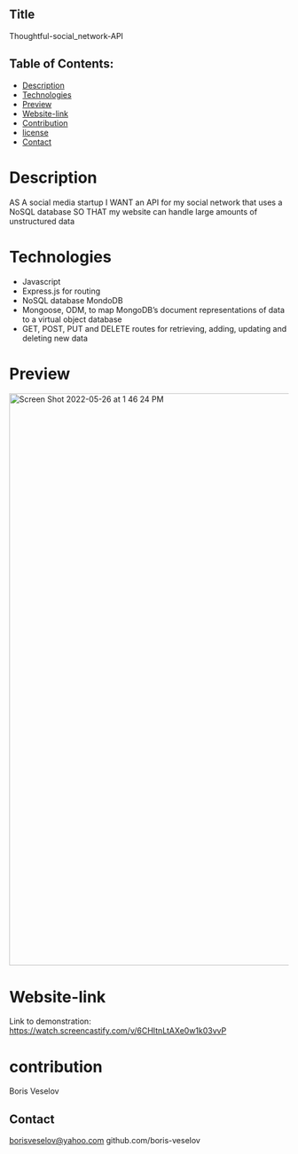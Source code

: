 ## Title 

Thoughtful-social_network-API

## Table of Contents:
  
* [Description](#description)
* [Technologies](#technologies)
* [Preview](#preview)
* [Website-link](#website-link)
* [Contribution](#contribution)
* [license](#license)
* [Contact](#contact)

# Description

AS A social media startup
I WANT an API for my social network that uses a NoSQL database
SO THAT my website can handle large amounts of unstructured data

# Technologies

* Javascript
* Express.js for routing
* NoSQL database MondoDB
* Mongoose, ODM, to map MongoDB’s document representations of data to a virtual object database
* GET, POST, PUT and DELETE routes for retrieving, adding, updating and deleting new data

# Preview

<img width="1032" alt="Screen Shot 2022-05-26 at 1 46 24 PM" src="https://user-images.githubusercontent.com/96749114/170545915-55cee215-64d9-4dd9-b6b2-eae5862ec81c.png">

# Website-link

Link to demonstration: https://watch.screencastify.com/v/6CHItnLtAXe0w1k03vvP

# contribution

Boris Veselov

## Contact

borisveselov@yahoo.com
github.com/boris-veselov
